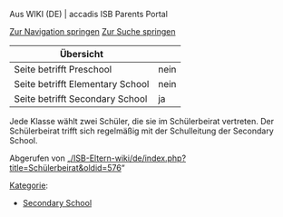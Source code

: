 Aus WIKI (DE) | accadis ISB Parents Portal

[Zur Navigation springen](/ISB-Eltern-wiki/de/Sch%C3%BClerbeirat#mw-head) [Zur Suche springen](/ISB-Eltern-wiki/de/Sch%C3%BClerbeirat#searchInput)

| Übersicht | |
| --- | --- |
| Seite betrifft Preschool | nein |
| Seite betrifft Elementary School | nein |
| Seite betrifft Secondary School | ja |

Jede Klasse wählt zwei Schüler, die sie im Schülerbeirat vertreten. Der Schülerbeirat trifft sich regelmäßig mit der Schulleitung der Secondary School.

Abgerufen von „[/ISB-Eltern-wiki/de/index.php?title=Schülerbeirat&oldid=576](/ISB-Eltern-wiki/de/index.php?title=Sch%C3%BClerbeirat&oldid=576)“

[Kategorie](/ISB-Eltern-wiki/de/Spezial:Kategorien "Spezial:Kategorien"):

-   [Secondary School](/ISB-Eltern-wiki/de/Kategorie:Secondary_School "Kategorie:Secondary School")